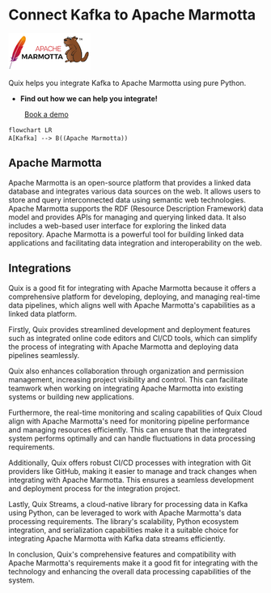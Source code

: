 # Connect Kafka to Apache Marmotta

![](./images/logo_1.jpg)

Quix helps you integrate Kafka to Apache Marmotta using pure Python.

<div class="grid cards blog-grid-card" markdown>

- __Find out how we can help you integrate!__

    <a class="md-button md-button--primary" href="https://share.hsforms.com/1iW0TmZzKQMChk0lxd_tGiw4yjw2?__hstc=175542013.2303933fbd746c0ac86d9ccbe9bc9100.1728383268831.1729603416735.1729620918855.31&__hssc=175542013.1.1729620918855&__hsfp=2132701734" target="_blank" style="margin:.5rem;">Book a demo</a>

</div>

```mermaid
flowchart LR
A[Kafka] --> B((Apache Marmotta))
```

## Apache Marmotta

Apache Marmotta is an open-source platform that provides a linked data database and integrates various data sources on the web. It allows users to store and query interconnected data using semantic web technologies. Apache Marmotta supports the RDF (Resource Description Framework) data model and provides APIs for managing and querying linked data. It also includes a web-based user interface for exploring the linked data repository. Apache Marmotta is a powerful tool for building linked data applications and facilitating data integration and interoperability on the web.

## Integrations

Quix is a good fit for integrating with Apache Marmotta because it offers a comprehensive platform for developing, deploying, and managing real-time data pipelines, which aligns well with Apache Marmotta's capabilities as a linked data platform.

Firstly, Quix provides streamlined development and deployment features such as integrated online code editors and CI/CD tools, which can simplify the process of integrating with Apache Marmotta and deploying data pipelines seamlessly.

Quix also enhances collaboration through organization and permission management, increasing project visibility and control. This can facilitate teamwork when working on integrating Apache Marmotta into existing systems or building new applications.

Furthermore, the real-time monitoring and scaling capabilities of Quix Cloud align with Apache Marmotta's need for monitoring pipeline performance and managing resources efficiently. This can ensure that the integrated system performs optimally and can handle fluctuations in data processing requirements.

Additionally, Quix offers robust CI/CD processes with integration with Git providers like GitHub, making it easier to manage and track changes when integrating with Apache Marmotta. This ensures a seamless development and deployment process for the integration project.

Lastly, Quix Streams, a cloud-native library for processing data in Kafka using Python, can be leveraged to work with Apache Marmotta's data processing requirements. The library's scalability, Python ecosystem integration, and serialization capabilities make it a suitable choice for integrating Apache Marmotta with Kafka data streams efficiently.

In conclusion, Quix's comprehensive features and compatibility with Apache Marmotta's requirements make it a good fit for integrating with the technology and enhancing the overall data processing capabilities of the system.

